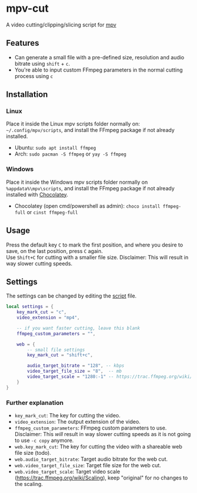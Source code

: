 # mpv-cut
A video cutting/clipping/slicing script for [mpv](https://mpv.io/)

## Features
- Can generate a small file with a pre-defined size, resolution and audio bitrate using `shift` + `c`.
- You're able to input custom FFmpeg parameters in the normal cutting process using `c`

## Installation
### Linux
Place it inside the Linux mpv scripts folder normally on: `~/.config/mpv/scripts`, and install the FFmpeg package if not already installed.
- Ubuntu: `sudo apt install ffmpeg`
- Arch: `sudo pacman -S ffmpeg` or `yay -S ffmpeg`

### Windows
Place it inside the Windows mpv scripts folder normally on `%appdata%\mpv\scripts`, and install the FFmpeg package if not already installed with [Chocolatey](https://chocolatey.org/install).
- Chocolatey (open cmd/powershell as admin): `choco install ffmpeg-full` or `cinst ffmpeg-full`

## Usage
Press the default key `C` to mark the first position, and where you desire to save, on the last position, press `C` again.  
Use `Shift+C` for cutting with a smaller file size. Disclaimer: This will result in way slower cutting speeds.

## Settings
The settings can be changed by editing the [script](https://github.com/b1scoito/mpv-cut/blob/main/mpv_cut.lua#L7) file.
```lua
local settings = {
    key_mark_cut = "c",
    video_extension = "mp4",

    -- if you want faster cutting, leave this blank
    ffmpeg_custom_parameters = "",

    web = {
        -- small file settings
        key_mark_cut = "shift+c",

        audio_target_bitrate = "128", -- kbps
        video_target_file_size = "8",  -- mb
        video_target_scale = "1280:-1" -- https://trac.ffmpeg.org/wiki/Scaling everthing after "scale=" will be considered, keep "original" for no changes to the scaling
    }
}
```

### Further explanation

- `key_mark_cut`: The key for cutting the video.
- `video_extension`: The output extension of the video.
- `ffmpeg_custom_parameters`: FFmpeg custom parameters to use. Disclaimer: This _will_ result in way slower cutting speeds as it is not going to use `-c copy` anymore.
- `web.key_mark_cut`: The key for cutting the video with a shareable web file size (todo).
- `web.audio_target_bitrate`: Target audio bitrate for the web cut.
- `web.video_target_file_size`: Target file size for the web cut.
- `web.video_target_scale`: Target video scale (https://trac.ffmpeg.org/wiki/Scaling), keep "original" for no changes to the scaling.
